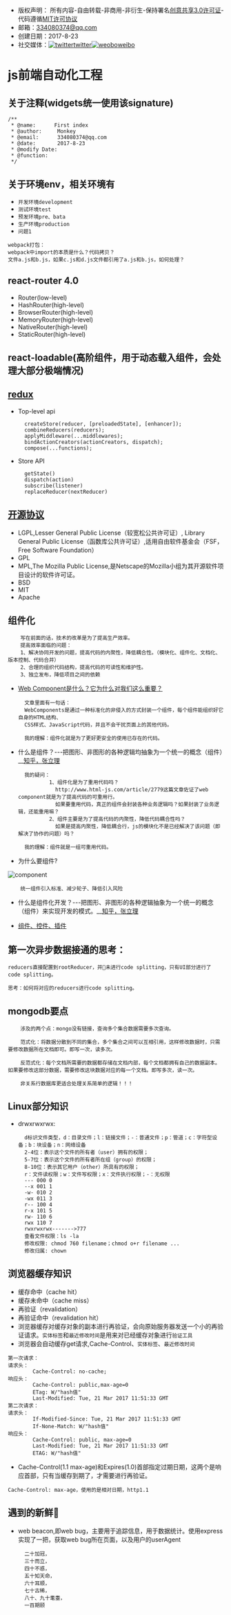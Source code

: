 * 版权声明： 所有内容-自由转载-非商用-非衍生-保持署名[创意共享3.0许可证](https://creativecommons.org/licenses/by-nc-nd/3.0/deed.zh)-代码遵循[MIT许可协议](https://mit-license.org/)
* 邮箱：334080374@qq.com
* 创建日期：2017-8-23
* 社交媒体：[![twitter](./src/common/res/images/twitter.png)twitter](https://twitter.com)[![weobo](./src/common/res/images/weibo.png)weibo](http://weibo.com/2630232391/profile?topnav=1&wvr=6)
# js前端自动化工程
## 关于注释(widgets统一使用该signature)
```
/**
 * @name:      First index
 * @author:     Monkey
 * @email:      334080374@qq.com
 * @date:       2017-8-23
 * @modify Date:
 * @function:   
 */
```
## 关于环境env，相关环境有
* `开发环境development`
* `测试环境test`
* `预发环境pre、bata`
* `生产环境production`
* `问题1`
```
webpack打包：
webpack中import的本质是什么？代码拷贝？
文件a.js和b.js，如果c.js和d.js文件都引用了a.js和b.js，如何处理？
```
## react-router 4.0

* Router(low-level)
* HashRouter(high-level)
* BrowserRouter(high-level)
* MemoryRouter(high-level)
* NativeRouter(high-level)
* StaticRouter(high-level)
## react-loadable(高阶组件，用于动态载入组件，会处理大部分极端情况)   
## [redux](http://redux.js.org/docs/api/index.html)
* Top-level api

        createStore(reducer, [preloadedState], [enhancer]);
        combineReducers(reducers);
        applyMiddleware(...middlewares);
        bindActionCreators(actionCreators, dispatch);
        compose(...functions);
* Store API

        getState()
        dispatch(action)
        subscribe(listener)
        replaceReducer(nextReducer)
## [开源协议](http://www.oschina.net/news/74999/how-to-choose-a-license)
* LGPL,Lesser General Public License（较宽松公共许可证）,
        Library General Public License（函数库公共许可证）,适用自由软件基金会（FSF，Free Software Foundation）
* GPL
* MPL,The Mozilla Public License,是Netscape的Mozilla小组为其开源软件项目设计的软件许可证。
* BSD
* MIT
* Apache
## 组件化

        写在前面的话，技术的改革是为了提高生产效率。
        提高效率面临的问题：
        1、解决协同开发的问题，提高代码的内聚性，降低耦合性。（模块化、组件化、文档化、版本控制、代码合并）
        2、合理的组织代码结构，提高代码的可读性和维护性。
        3、独立发布，降低项目之间的依赖
* [Web Component是什么？它为什么对我们这么重要？](http://www.html-js.com/article/2779)

        文章里面有一句话：
        WebComponents是通过一种标准化的非侵入的方式封装一个组件，每个组件能组织好它自身的HTML结构、
        CSS样式、JavaScript代码，并且不会干扰页面上的其他代码。

        我的理解：组件化就是为了更好更安全的使用已存在的代码。
* 什么是组件？---把图形、非图形的各种逻辑均抽象为一个统一的概念（组件）__[知乎，张立理](https://www.zhihu.com/question/29735633)
        
        我的疑问：
                1、组件化是为了重用代码吗？
                  http://www.html-js.com/article/2779这篇文章佐证了web component就是为了提高代码的可重用行。
                  如果要重用代码，真正的组件会封装各种业务逻辑吗？如果封装了业务逻辑，还能重用嘛？
                2、组件主要是为了提高代码的内聚性，降低代码耦合性吗？
                  如果是提高内聚性，降低耦合行，js的模块化不是已经解决了该问题（即解决了协作的问题）吗？

        我的理解：组件就是一组可重用代码。
* 为什么要组件?
        
![component](./src/common/res/images/component.png)

        统一组件引入标准、减少轮子、降低引入风险

* 什么是组件化开发？---把图形、非图形的各种逻辑抽象为一个统一的概念（组件）来实现开发的模式。__[知乎，张立理](https://www.zhihu.com/question/29735633)

* [组件、控件、插件](http://blog.csdn.net/haiross/article/details/22662635)
## 第一次异步数据接通的思考：

    reducers直接配置到rootReducer，并未进行code splitting，只有UI部分进行了 code splitting。
    
    思考：如何将对应的reducers进行code splitting。
## mongodb要点

        涉及的两个点：mongo没有链接，查询多个集合数据需要多次查询。

        范式化：将数据分散到不同的集合，多个集合之间可以互相引用，这样修改数据时，只需要修改数据所在文档即可。即写一次，读多次。

        反范式化：每个文档所需要的数据都存储在文档内部，每个文档都拥有自己的数据副本。如果要修改这部分数据，需要修改这块数据对应的每一个文档。即写多次，读一次。

        非关系行数据库更适合处理关系简单的逻辑！！！
## Linux部分知识
* drwxrwxrwx:

        d标识文件类型，d：目录文件；l：链接文件；-：普通文件；p：管道；c：字符型设备；b：块设备；n：网络设备
        2-4位：表示这个文件的所有者（user）拥有的权限；
        5-7位：表示这个文件的所有者所在组（group）的权限；
        8-10位：表示其它用户（other）所具有的权限；
        r：文件读权限；w：文件写权限；x：文件执行权限；-：无权限
        --- 000 0
        --x 001 1
        -w- 010 2
        -wx 011 3
        r-- 100 4
        r-x 101 5
        rw- 110 6
        rwx 110 7
        rwxrwxrwx------->777
        查看文件权限：ls -la
        修改权限: chmod 760 filename；chmod o+r filename ...
        修改归属: chown
## 浏览器缓存知识
* 缓存命中（cache hit）
* 缓存未命中（cache miss）
* 再验证（revalidation）
* 再验证命中（revalidation hit）
* 浏览器缓存对缓存对象的副本进行再验证，会向原始服务器发送一个小的再验证请求。`实体标签`和`最近修改时间`是用来对已经缓存对象进行`验证工具`
* 浏览器会自动缓存get请求,Cache-Control、`实体标签`、`最近修改时间`
```
第一次请求：
请求头：
        Cache-Control: no-cache;
响应头：
        Cache-Control: public,max-age=0
        ETag: W/"hash值"
        Last-Modified: Tue, 21 Mar 2017 11:51:33 GMT
第二次请求：
请求头：
        If-Modified-Since: Tue, 21 Mar 2017 11:51:33 GMT
        If-None-Match: W/"hash值"
响应头：
        Cache-Control: public, max-age=0
        Last-Modified: Tue, 21 Mar 2017 11:51:33 GMT
        ETAG: W/"hash值"
```
* Cache-Control(1.1 max-age)和Expires(1.0)首部指定过期日期，这两个是响应首部，只有当缓存到期了，才需要进行再验证。
```
Cache-Control: max-age，使用的是相对日期，http1.1

```
## 遇到的新鲜
* web beacon,即web bug，主要用于追踪信息，用于数据统计。使用express实现了一把，获取web bug所在页面，以及用户的userAgent

        二十加冠，
        三十而立，
        四十不惑，
        五十知天命，
        六十耳顺，
        七十古稀，
        八十、九十耄耋，
        一百期颐
